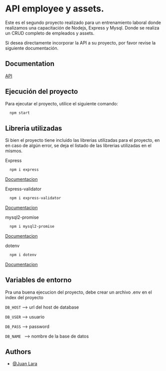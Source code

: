 
# API employee y assets.

Este es el segundo proyecto realizado para un entrenamiento laboral donde realizamos una capacitación de Nodejs, Express y Mysql. Donde se realiza un CRUD completo de empleados y assets.

Si desea directamente incorporar la API a su proyecto, por favor revise la siguiente documentación.





## Documentation

[API](https://documenter.getpostman.com/view/16498242/2s93JxsMqa)


## Ejecución del proyecto

Para ejecutar el proyecto, utilice el siguiente comando:

```bash
  npm start
```
## Libreria utilizadas

Si bien el proyecto tiene incluido las librerias utilizadas para el proyecto, en en caso de algún error, se deja el listado de las librerias utilizadas en el mismos.

Express
```bash
  npm i express
```
[Documentacion](https://www.npmjs.com/package/express)

Express-validator
```bash
  npm i express-validator
```
[Documentacion](https://www.npmjs.com/package/express-validator)

mysql2-promise
```bash
  npm i mysql2-promise
```
[Documentacion](https://www.npmjs.com/package/mysql2-promise)

dotenv
```bash
  npm i dotenv
```
[Documentacion](https://www.npmjs.com/package/dotenv)


## Variables de entorno

Pra una buena ejecucion del proyecto, debe crear un archivo .env en el index del proyecto

`DB_HOST` --> url del host de database

`DB_USER` --> usuario

`DB_PASS` --> password

`DB_NAME ` --> nombre de la base de datos


## Authors

- [@Juan Lara](https://github.com/Artreve)


